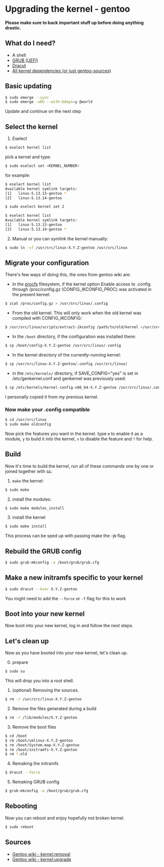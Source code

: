 # Upgrading the kernel - gentoo
**Please make sure to back important stuff up before doing anything drastic.**

## What do I need?
- A shell
- [GRUB (UEFI)](https://wiki.gentoo.org/wiki/Grub)
- [Dracut](https://wiki.gentoo.org/wiki/Dracut)
- [All kernel dependencies (or just gentoo-sources)](https://wiki.gentoo.org/wiki/Kernel)


## Basic updating
```bash
$ sudo emerge --sync
$ sudo emerge -uDU --with-bdeps=y @world
```
Update and continue on the next step


## Select the kernel

1. Eselect
```bash
$ eselect kernel list
```

pick a kernel and type:
```bash
$ sudo eselect set <KERNEL_NUMBER>
```

for example:
```bash
$ eselect kernel list
Available kernel symlink targets:
[1]   linux-5.13.13-gentoo *
[2]   linux-5.13.14-gentoo

$ sudo eselect kernel set 2

$ eselect kernel list
Available kernel symlink targets:
[1]   linux-5.13.13-gentoo
[2]   linux-5.13.14-gentoo *
```

2. Manual
or you can symlink the kernel manually:
```bash
$ sudo ln -sf /usr/src/linux-X.Y.Z-gentoo /usr/src/linux
```


## Migrate your configuration
There's few ways of doing this, the ones from gentoo wiki are:
- In the [procfs](https://wiki.gentoo.org/wiki/Procfs) filesystem, if the kernel option Enable access to .config through /proc/config.gz (CONFIG_IKCONFIG_PROC) was activated in the present kernel:
```bash
$ zcat /proc/config.gz > /usr/src/linux/.config
```

- From the old kernel. This will only work when the old kernel was compiled with CONFIG_IKCONFIG:
```bash
$ /usr/src/linux/scripts/extract-ikconfig /path/to/old/kernel >/usr/src/linux/.config
```

- In the `/boot` directory, if the configuration was installed there:
```bash
$ cp /boot/config-X.Y.Z-gentoo /usr/src/linux/.config
```

- In the kernel directory of the currently-running kernel:
```bash
$ cp /usr/src/linux-X.Y.Z-gentoo/.config /usr/src/linux/
```

- in the `/etc/kernels/` directory, if SAVE_CONFIG="yes" is set in /etc/genkernel.conf and genkernel was previously used:
```bash
$ cp /etc/kernels/kernel-config-x86_64-X.Y.Z-gentoo /usr/src/linux/.config
```

I personally copied it from my previous kernel.

### Now make your .config compatible
```bash
$ cd /usr/src/linux
$ sudo make oldconfig
```

Now pick the features you want in the kernel.
type `m` to enable it as a module, `y` to build it into the kernel, `n` to disable the feature and `?` for help.


## Build
Now it's time to build the kernel, run all of these commands one by one or joined together with `&&`:

1. `make` the kernel:
```bash
$ sudo make
```

2. install the modules:
```bash
$ sudo make modules_install
```

3. install the kernel
```bash
$ sudo make install
```

This process can be sped up with passing make the -j`N` flag.


## Rebuild the GRUB config
```bash
$ sudo grub-mkconfig -o /boot/grub/grub.cfg
```


## Make a new initramfs specific to your kernel
```bash
$ sudo dracut --kver X.Y.Z-gentoo
```
You might need to add the `--force` or `-f` flag for this to work


## Boot into your new kernel
Now boot into your new kernel, log in and follow the next steps.


## Let's clean up
Now as you have booted into your new kernel, let's clean up.

0. prepare
```bash
$ sudo su
```
This will drop you into a root shell.


1. (optional) Removing the sources.
```bash
$ rm -r /usr/src/linux-X.Y.Z-gentoo
```

2. Remove the files generated during a build
```bash
$ rm -r /lib/modules/X.Y.Z-gentoo
```

3. Remove the boot files
```bash
$ cd /boot
$ rm /boot/vmlinuz-X.Y.Z-gentoo
$ rm /boot/System.map-X.Y.Z-gentoo
$ rm /boot/initramfs-X.Y.Z-gentoo
$ rm *.old
```

4. Remaking the initramfs
```bash
$ dracut --force
```

5. Remaking GRUB config
```bash
$ grub-mkconfig -o /boot/grub/grub.cfg
```


## Rebooting
Now you can reboot and enjoy hopefully not broken kernel.
```bash
$ sudo reboot
```


## Sources
- [Gentoo wiki - kernel:removal](https://wiki.gentoo.org/wiki/Kernel/Removal)
- [Gentoo wiki - kernel:upgrade](https://wiki.gentoo.org/wiki/Kernel/Upgrade)

